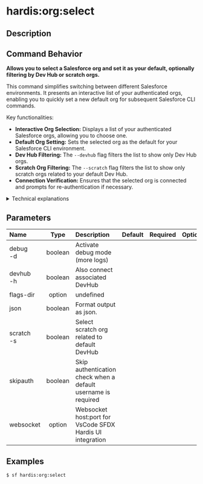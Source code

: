 <!-- This file has been generated with command 'sf hardis:doc:plugin:generate'. Please do not update it manually or it may be overwritten -->
# hardis:org:select

## Description


## Command Behavior

**Allows you to select a Salesforce org and set it as your default, optionally filtering by Dev Hub or scratch orgs.**

This command simplifies switching between different Salesforce environments. It presents an interactive list of your authenticated orgs, enabling you to quickly set a new default org for subsequent Salesforce CLI commands.

Key functionalities:

- **Interactive Org Selection:** Displays a list of your authenticated Salesforce orgs, allowing you to choose one.
- **Default Org Setting:** Sets the selected org as the default for your Salesforce CLI environment.
- **Dev Hub Filtering:** The `--devhub` flag filters the list to show only Dev Hub orgs.
- **Scratch Org Filtering:** The `--scratch` flag filters the list to show only scratch orgs related to your default Dev Hub.
- **Connection Verification:** Ensures that the selected org is connected and prompts for re-authentication if necessary.

<details markdown="1">
<summary>Technical explanations</summary>

The command's technical implementation involves:

- **Interactive Org Prompt:** Uses the `promptOrg` utility to display a list of available Salesforce orgs and allows the user to select one. It passes the `devHub` and `scratch` flags to `promptOrg` to filter the displayed list.
- **Default Org Configuration:** The `promptOrg` utility (internally) handles setting the selected org as the default using Salesforce CLI's configuration mechanisms.
- **Connection Check:** It calls `makeSureOrgIsConnected` to verify the connection status of the selected org and guides the user to re-authenticate if the org is not connected.
- **Salesforce CLI Integration:** It leverages Salesforce CLI's underlying commands for org listing and authentication.
</details>


## Parameters

| Name           |  Type   | Description                                                   | Default | Required | Options |
|:---------------|:-------:|:--------------------------------------------------------------|:-------:|:--------:|:-------:|
| debug<br/>-d   | boolean | Activate debug mode (more logs)                               |         |          |         |
| devhub<br/>-h  | boolean | Also connect associated DevHub                                |         |          |         |
| flags-dir      | option  | undefined                                                     |         |          |         |
| json           | boolean | Format output as json.                                        |         |          |         |
| scratch<br/>-s | boolean | Select scratch org related to default DevHub                  |         |          |         |
| skipauth       | boolean | Skip authentication check when a default username is required |         |          |         |
| websocket      | option  | Websocket host:port for VsCode SFDX Hardis UI integration     |         |          |         |

## Examples

```shell
$ sf hardis:org:select
```


